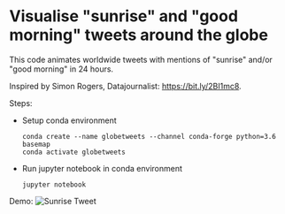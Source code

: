 # Visualise "sunrise" and "good morning" tweets around the globe
This code animates worldwide tweets with mentions of "sunrise" and/or "good morning" in 24 hours.

Inspired by Simon Rogers, Datajournalist: https://bit.ly/2BI1mc8.

Steps:
- Setup conda environment
  ```
  conda create --name globetweets --channel conda-forge python=3.6 basemap
  conda activate globetweets
  ```
- Run jupyter notebook in conda environment
  ```
  jupyter notebook
  ```
Demo:
![Sunrise Tweet](demo/sunrisetweet.gif)

